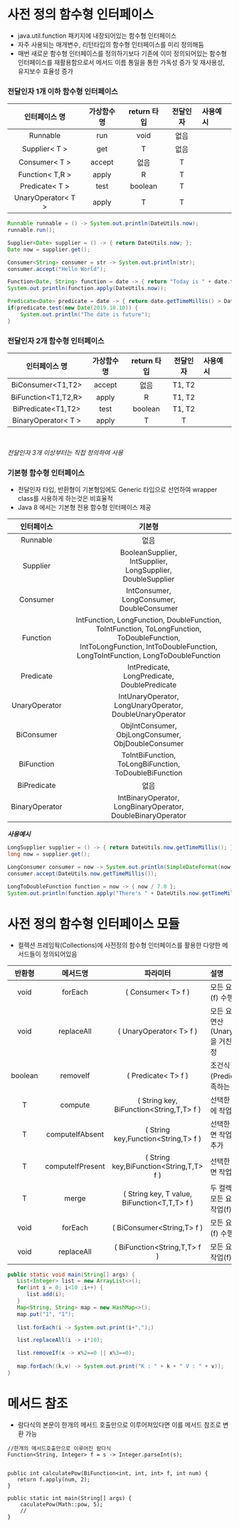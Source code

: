 # 사전 정의 함수형 인터페이스
* java.util.function 패키지에 내장되어있는 함수형 인터페이스
* 자주 사용되는 매개변수, 리턴타입의 함수형 인터페이스를 미리 정의해둠
* 매번 새로운 함수형 인터페이스를 정의하기보다 기존에 이미 정의되어있는 함수형 인터페이스를 재활용함으로서 메서드 이름 통일을 통한 가독성 증가 및 재사용성, 유지보수 효율성 증가
### 전달인자 1개 이하 함수형 인터페이스
|인터페이스 명|가상함수명|return 타입|전달인자|사용예시|
|:---------------:|:-------:|:------------:|:--------:|:------|
|Runnable|run|void|없음||
|Supplier< T >|get|T|없음||
|Consumer< T >|accept|없음|T||
|Function< T,R >|apply|R|T||
|Predicate< T >|test|boolean|T||
|UnaryOperator< T >|apply|T|T||
```java
Runnable runnable = () -> System.out.println(DateUtils.now);
runnable.run();

Supplier<Date> supplier = () -> { return DateUtils.now; };
Date now = supplier.get();

Consumer<String> consumer = str -> System.out.println(str);
consumer.accept("Hello World");

Function<Date, String> function = date -> { return "Today is " + date.toString() };
System.out.println(function.apply(DateUtils.now));

Predicate<Date> predicate = date -> { return date.getTimeMillis() > DateUtils.now.getTimeMillis(); };
if(predicate.test(new Date(2019.10.10)) {
	System.out.println("The date is future");
}
```

### 전달인자 2개 함수형 인터페이스
|인터페이스 명|가상함수명|return 타입|전달인자|사용예시|
|:---------------:|:-------:|:------------:|:--------:|:------|
|BiConsumer<T1,T2>|accept|없음|T1, T2||
|BiFunction<T1,T2,R>|apply|R|T1, T2||
|BiPredicate<T1,T2>|test|boolean|T1, T2||
|BinaryOperator< T >|apply|T|T|

<br>

*전달인자 3개 이상부터는 직접 정의하여 사용*

### 기본형 함수형 인터페이스
* 전달인자 타입, 반환형이 기본형임에도 Generic 타입으로 선언하여 wrapper class를 사용하게 하는것은 비효율적
* Java 8 에서는 기본형 전용 함수형 인터페이스 제공

|인터페이스|기본형|
|:---------------:|:-------:|
|Runnable|없음|
|Supplier|BooleanSupplier,<br>IntSupplier,<br> LongSupplier,<br> DoubleSupplier |
|Consumer|IntConsumer,<br> LongConsumer,<br> DoubleConsumer |
|Function|IntFunction, LongFunction, DoubleFunction, <br>ToIntFunction, ToLongFunction, ToDoubleFunction, <br>IntToLongFunction, IntToDoubleFunction, LongToIntFunction, LongToDoubleFunction|
|Predicate|IntPredicate,<br> LongPredicate,<br> DoublePredicate |
|UnaryOperator|IntUnaryOperator,<br> LongUnaryOperator,<br> DoubleUnaryOperator|
|BiConsumer|ObjIntConsumer,<br> ObjLongConsumer,<br> ObjDoubleConsumer |
|BiFunction|ToIntBiFunction,<br> ToLongBiFunction,<br> ToDoubleBiFunction|
|BiPredicate|없음|
|BinaryOperator|IntBinaryOperator,<br> LongBinaryOperator,<br> DoubleBinaryOperator|

***사용예시*** 
```java
LongSupplier supplier = () -> { return DateUtils.now.getTimeMillis(); };
long now = supplier.get();

LongConsumer consumer = now -> System.out.println(SimpleDateFormat(now,"yyyy-mm-dd HH:mm:SS");
consumer.accept(DateUtils.now.getTimeMillis());

LongToDoubleFunction function = now -> { now / 7.0 };
System.out.println(function.apply("There's " + DateUtils.now.getTimeMillis() + " weak passed after BC"));
```

# 사전 정의 함수형 인터페이스 모듈
* 컬렉션 프레임웍(Collections)에 사전정의 함수형 인터페이스를 활용한 다양한 메서드들이 정의되어있음

|반환형|메서드명|파라미터|설명|
|:------:|:----------:|:----------:|:------|
|void|forEach|( Consumer< T> f )|모든 요소에 작업(f) 수행|
|void|replaceAll|( UnaryOperator< T> f )|모든 요소의 값을 연산(UnaryOperaotr)을 거친 값으로 수정|
|boolean|removeIf|( Predicate< T> f )|조건식(Predicate)을 만족하는 요소 삭제|
|T|compute|( String key, BiFunction<String,T,T> f )|선택한 키의 value에 작업(f) 수행|
|T|computeIfAbsent|( String key,Function<String,T> f )|선택한 키가 없으면 작업(f)수행후 추가|
|T|computeIfPresent|( String key,BiFunction<String,T,T> f )|선택한 키가 있으면 작업(f) 수행|
|T|merge|( String key, T value, BiFunction<T,T,T> f )|두 컬렉션 병합시, 모든 요소에 병합작업(f) 수행|
|void|forEach|( BiConsumer<String,T> f )|모든 요소에 작업(f) 수행|
|void|replaceAll|( BiFunction<String,T,T> f )|모든 요소에 교체작업(f) 수행|

```java
public static void main(String[] args) {
   List<Integer> list = new ArrayList<>();
   for(int i = 0; i<10 ;i++) {
      list.add(i);
   }
   Map<String, String> map = new HashMap<>();
   map.put("1", "1");
   
   list.forEach(i -> System.out.print(i+",");)

   list.replaceAll(i -> i*10);

   list.removeIf(x -> x%2==0 || x%3==0);
   
   map.forEach((k,v) -> System.out.print("K : " + k + " V : " + v));
}
```

# 메서드 참조
* 람다식의 본문이 한개의 메서드 호출만으로 이루어져있다면 이를 메서드 참조로 변환 가능
```
//한개의 메서드호출만으로 이루어진 람다식
Function<String, Integer> f = s -> Integer.parseInt(s);


public int calculatePow(BiFunction<int, int, int> f, int num) {
   return f.apply(num, 2);
}

public static int main(String[] args) {
	caculatePow(Math::pow, 5);
	//
}
```
<!--stackedit_data:
eyJoaXN0b3J5IjpbLTU3NTUwOTE2MCwtMjExNzQ0NzY4NSwxMj
M2MDMyMDY2LC0xOTYwNzU3MjgwLDEwMzMzMTg0NDAsLTE3MDIy
OTgxNTYsOTU5MjMxMDU2LDQxMDA4OTIxNSw0NjgzNDkyMjksMT
QyMTIyNDkyMSwtMTYxOTYyNTU3NCwxNTc1NDY4MDcxXX0=
-->